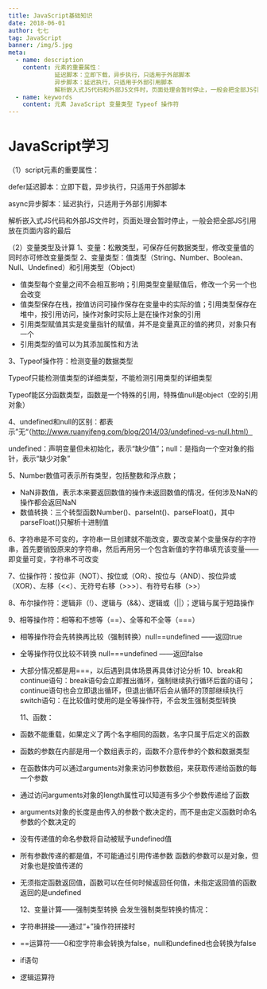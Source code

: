 ```yaml
---
title: JavaScript基础知识
date: 2018-06-01
author: 七七
tag: JavaScript
banner: /img/5.jpg
meta:
  - name: description
    content: 元素的重要属性：
             延迟脚本：立即下载，异步执行，只适用于外部脚本
             异步脚本：延迟执行，只适用于外部引用脚本
             解析嵌入式JS代码和外部JS文件时，页面处理会暂时停止，一般会把全部JS引用放在页面内容的最后
  - name: keywords
    content: 元素 JavaScript 变量类型 Typeof 操作符
---
```


# JavaScript学习

（1）script元素的重要属性：

defer延迟脚本：立即下载，异步执行，只适用于外部脚本

async异步脚本：延迟执行，只适用于外部引用脚本

解析嵌入式JS代码和外部JS文件时，页面处理会暂时停止，一般会把全部JS引用放在页面内容的最后

（2）变量类型及计算
1、变量：松散类型，可保存任何数据类型，修改变量值的同时亦可修改变量类型
2、变量类型：值类型（String、Number、Boolean、Null、Undefined）和引用类型（Object）

*   值类型每个变量之间不会相互影响；引用类型变量赋值后，修改一个另一个也会改变
*   值类型保存在栈，按值访问可操作保存在变量中的实际的值；引用类型保存在堆中，按引用访问，操作对象时实际上是在操作对象的引用
*   引用类型赋值其实是变量指针的赋值，并不是变量真正的值的拷贝，对象只有一个
*   引用类型的值可以为其添加属性和方法

3、Typeof操作符：检测变量的数据类型

Typeof只能检测值类型的详细类型，不能检测引用类型的详细类型

Typeof能区分函数类型，函数是一个特殊的引用，特殊值null是object（空的引用对象）

4、undefined和null的区别：都表示”无“（http://www.ruanyifeng.com/blog/2014/03/undefined-vs-null.html）

undefined：声明变量但未初始化，表示“缺少值”；null：是指向一个空对象的指针，表示“缺少对象”

5、Number数值可表示所有类型，包括整数和浮点数；
*   NaN非数值，表示本来要返回数值的操作未返回数值的情况，任何涉及NaN的操作都会返回NaN
*   数值转换：三个转型函数Number()、parseInt()、parseFloat()，其中parseFloat()只解析十进制值

6、字符串是不可变的，字符串一旦创建就不能改变，要改变某个变量保存的字符串，首先要销毁原来的字符串，然后再用另一个包含新值的字符串填充该变量——即变量可变，字符串不可改变

7、位操作符：按位非（NOT）、按位或（OR）、按位与（AND）、按位异或（XOR）、左移（<<）、无符号右移（>>>）、有符号右移（>>）

8、布尔操作符：逻辑非（!）、逻辑与（&&）、逻辑或（||）；逻辑与属于短路操作

9、相等操作符：相等和不想等（==）、全等和不全等（===）

*  相等操作符会先转换再比较（强制转换）null==undefined ——返回true
*  全等操作符仅比较不转换                         null===undefined ——返回false
*  大部分情况都是用===，以后遇到具体场景再具体讨论分析
     10、break和continue语句：break语句会立即推出循环，强制继续执行循环后面的语句；continue语句也会立即退出循环，但退出循环后会从循环的顶部继续执行
            switch语句：在比较值时使用的是全等操作符，不会发生强制类型转换

     11、函数：
*    函数不能重载，如果定义了两个名字相同的函数，名字只属于后定义的函数
*    函数的参数在内部是用一个数组表示的，函数不介意传参的个数和数据类型
*    在函数体内可以通过arguments对象来访问参数数组，来获取传递给函数的每一个参数
*    通过访问arguments对象的length属性可以知道有多少个参数传递给了函数
*    arguments对象的长度是由传入的参数个数决定的，而不是由定义函数时命名参数的个数决定的
*    没有传递值的命名参数将自动被赋予undefined值
*    所有参数传递的都是值，不可能通过引用传递参数        函数的参数可以是对象，但对象也是按值传递的
*    无须指定函数返回值，函数可以在任何时候返回任何值，未指定返回值的函数返回的是undefined

     12、变量计算——强制类型转换
            会发生强制类型转换的情况：
*    字符串拼接——通过“+”操作符拼接时
*    ==运算符——0和空字符串会转换为false，null和undefined也会转换为false     
*    if语句
*    逻辑运算符